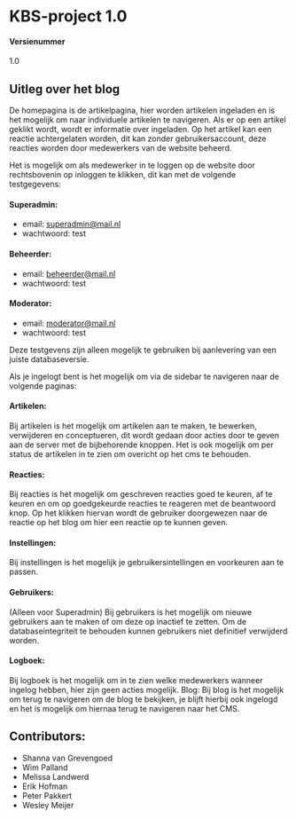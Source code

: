 # KBS-project 1.0

#### Versienummer
1.0

## Uitleg over het blog

De homepagina is de artikelpagina, hier worden artikelen ingeladen en is het mogelijk om naar individuele artikelen te navigeren.
Als er op een artikel geklikt wordt, wordt er informatie over ingeladen.
Op het artikel kan een reactie achtergelaten worden, dit kan zonder gebruikersaccount, deze reacties worden door medewerkers van de website beheerd.

Het is mogelijk om als medewerker in te loggen op de website door rechtsbovenin op inloggen te klikken, dit kan met de volgende testgegevens:
#### Superadmin:
- email: superadmin@mail.nl
- wachtwoord: test

#### Beheerder:
- email: beheerder@mail.nl
- wachtwoord: test

#### Moderator:
- email: moderator@mail.nl
- wachtwoord: test

Deze testgevens zijn alleen mogelijk te gebruiken bij aanlevering van een juiste databaseversie.

Als je ingelogt bent is het mogelijk om via de sidebar te navigeren naar de volgende paginas:
#### Artikelen:
Bij artikelen is het mogelijk om artikelen aan te maken, te bewerken, verwijderen en conceptueren, dit wordt gedaan door acties door te geven aan de server met de bijbehorende knoppen.
Het is ook mogelijk om per status de artikelen in te zien om overicht op het cms te behouden.
#### Reacties:
Bij reacties is het mogelijk om geschreven reacties goed te keuren, af te keuren en om op goedgekeurde reacties te reageren met de beantwoord knop.
Op het klikken hiervan wordt de gebruiker doorgewezen naar de reactie op het blog om hier een reactie op te kunnen geven.
#### Instellingen:
Bij instellingen is het mogelijk je gebruikersintellingen en voorkeuren aan te passen.
#### Gebruikers:
(Alleen voor Superadmin) Bij gebruikers is het mogelijk om nieuwe gebruikers aan te maken of om deze op inactief te zetten.
Om de databaseintegriteit te behouden kunnen gebruikers niet definitief verwijderd worden.
#### Logboek:
Bij logboek is het mogelijk om in te zien welke medewerkers wanneer ingelog hebben, hier zijn geen acties mogelijk.
Blog: Bij blog is het mogelijk om terug te navigeren om de blog te bekijken, je blijft hierbij ook ingelogd en het is mogelijk om hiernaa terug te navigeren naar het CMS.

## Contributors:
- Shanna van Grevengoed
- Wim Palland
- Melissa Landwerd
- Erik Hofman
- Peter Pakkert
- Wesley Meijer
